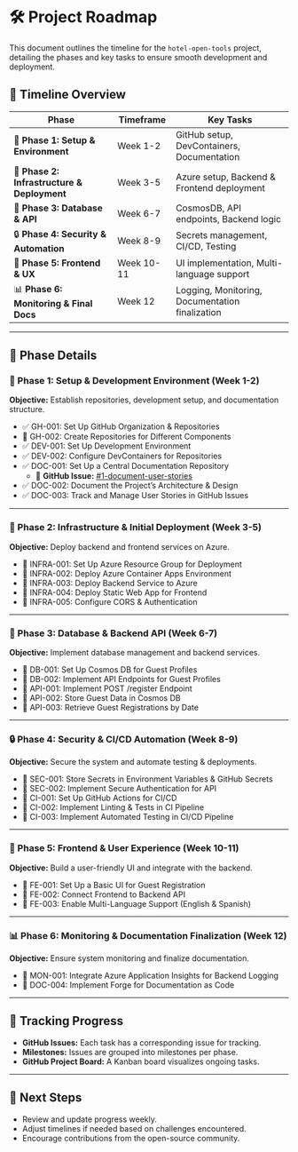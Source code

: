 # 🛠️ Project Roadmap

This document outlines the timeline for the `hotel-open-tools` project, detailing the phases and key tasks to ensure smooth development and deployment.

## 📅 Timeline Overview

| Phase | Timeframe | Key Tasks |
|-------|----------|-----------|
| 🏁 **Phase 1: Setup & Environment** | Week 1-2 | GitHub setup, DevContainers, Documentation |
| 🚀 **Phase 2: Infrastructure & Deployment** | Week 3-5 | Azure setup, Backend & Frontend deployment |
| 🔗 **Phase 3: Database & API** | Week 6-7 | CosmosDB, API endpoints, Backend logic |
| 🔒 **Phase 4: Security & Automation** | Week 8-9 | Secrets management, CI/CD, Testing |
| 🎨 **Phase 5: Frontend & UX** | Week 10-11 | UI implementation, Multi-language support |
| 📊 **Phase 6: Monitoring & Final Docs** | Week 12 | Logging, Monitoring, Documentation finalization |

---

## 📍 Phase Details

### 🏁 Phase 1: Setup & Development Environment (Week 1-2)
**Objective:** Establish repositories, development setup, and documentation structure.

- ✅ GH-001: Set Up GitHub Organization & Repositories
- 📌 GH-002: Create Repositories for Different Components
- ✅ DEV-001: Set Up Development Environment
- ✅ DEV-002: Configure DevContainers for Repositories
- ✅ DOC-001: Set Up a Central Documentation Repository
    - 🔗 **GitHub Issue:** [#1-document-user-stories](https://github.com/hotel-open-tools/guest-form-docs/issues/1)
- ✅ DOC-002: Document the Project’s Architecture & Design
- ✅ DOC-003: Track and Manage User Stories in GitHub Issues

---

### 🚀 Phase 2: Infrastructure & Initial Deployment (Week 3-5)
**Objective:** Deploy backend and frontend services on Azure.

- 📌 INFRA-001: Set Up Azure Resource Group for Deployment
- 📌 INFRA-002: Deploy Azure Container Apps Environment
- 📌 INFRA-003: Deploy Backend Service to Azure
- 📌 INFRA-004: Deploy Static Web App for Frontend
- 📌 INFRA-005: Configure CORS & Authentication

---

### 🔗 Phase 3: Database & Backend API (Week 6-7)
**Objective:** Implement database management and backend services.

- 📌 DB-001: Set Up Cosmos DB for Guest Profiles
- 📌 DB-002: Implement API Endpoints for Guest Profiles
- 📌 API-001: Implement POST /register Endpoint
- 📌 API-002: Store Guest Data in Cosmos DB
- 📌 API-003: Retrieve Guest Registrations by Date

---

### 🔒 Phase 4: Security & CI/CD Automation (Week 8-9)
**Objective:** Secure the system and automate testing & deployments.

- 📌 SEC-001: Store Secrets in Environment Variables & GitHub Secrets
- 📌 SEC-002: Implement Secure Authentication for API
- 📌 CI-001: Set Up GitHub Actions for CI/CD
- 📌 CI-002: Implement Linting & Tests in CI Pipeline
- 📌 CI-003: Implement Automated Testing in CI/CD Pipeline

---

### 🎨 Phase 5: Frontend & User Experience (Week 10-11)
**Objective:** Build a user-friendly UI and integrate with the backend.

- 📌 FE-001: Set Up a Basic UI for Guest Registration
- 📌 FE-002: Connect Frontend to Backend API
- 📌 FE-003: Enable Multi-Language Support (English & Spanish)

---

### 📊 Phase 6: Monitoring & Documentation Finalization (Week 12)
**Objective:** Ensure system monitoring and finalize documentation.

- 📌 MON-001: Integrate Azure Application Insights for Backend Logging
- 📌 DOC-004: Implement Forge for Documentation as Code

---

## 🔄 Tracking Progress
- **GitHub Issues:** Each task has a corresponding issue for tracking.
- **Milestones:** Issues are grouped into milestones per phase.
- **GitHub Project Board:** A Kanban board visualizes ongoing tasks.

---

## 🎯 Next Steps
- Review and update progress weekly.
- Adjust timelines if needed based on challenges encountered.
- Encourage contributions from the open-source community.
